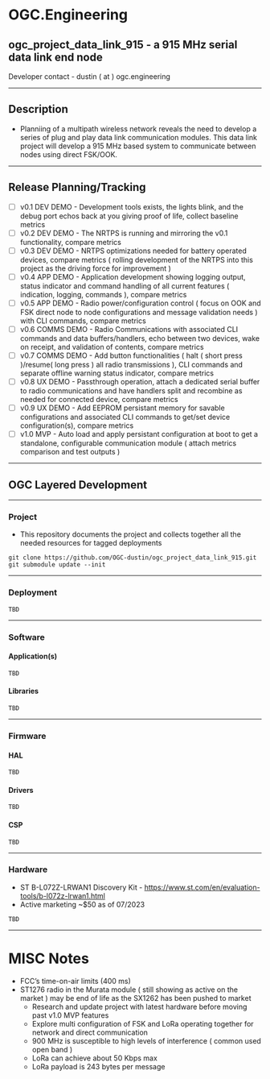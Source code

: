 # OGC.Engineering
## ogc_project_data_link_915 - a 915 MHz serial data link end node
Developer contact - dustin ( at ) ogc.engineering

---
## Description
* Planniing of a multipath wireless network reveals the need to develop a series of plug and play data link communication modules.  This data link project will develop a 915 MHz based system to communicate between nodes using direct FSK/OOK.
---
## Release Planning/Tracking
- [ ] v0.1 DEV DEMO - Development tools exists, the lights blink, and the debug port echos back at you giving proof of life, collect baseline metrics
- [ ] v0.2 DEV DEMO - The NRTPS is running and mirroring the v0.1 functionality, compare metrics
- [ ] v0.3 DEV DEMO - NRTPS optimizations needed for battery operated devices, compare metrics ( rolling development of the NRTPS into this project as the driving force for improvement )
- [ ] v0.4 APP DEMO - Application development showing logging output, status indicator and command handling of all current features ( indication, logging, commands ), compare metrics
- [ ] v0.5 APP DEMO - Radio power/configuration control ( focus on OOK and FSK direct node to node configurations and message validation needs ) with CLI commands, compare metrics
- [ ] v0.6 COMMS DEMO - Radio Communications with associated CLI commands and data buffers/handlers, echo between two devices, wake on receipt, and validation of contents, compare metrics
- [ ] v0.7 COMMS DEMO - Add button functionalities ( halt ( short press )/resume( long press ) all radio transmissions ), CLI commands and separate offline warning status indicator, compare metrics
- [ ] v0.8 UX DEMO - Passthrough operation, attach a dedicated serial buffer to radio communications and have handlers split and recombine as needed for connected device, compare metrics
- [ ] v0.9 UX DEMO - Add EEPROM persistant memory for savable configurations and associated CLI commands to get/set device configuration(s), compare metrics
- [ ] v1.0 MVP - Auto load and apply persistant configuration at boot to get a standalone, configurable communication module ( attach metrics comparison and test outputs )

---
## OGC Layered Development
---
### Project
* This repository documents the project and collects together all the needed resources for tagged deployments
```
git clone https://github.com/OGC-dustin/ogc_project_data_link_915.git
git submodule update --init
```
---
### Deployment

```
TBD
```
---
### Software
#### Application(s)

```
TBD
```
#### Libraries

```
TBD
```
---
### Firmware
#### HAL

```
TBD
```
#### Drivers

```
TBD
```
#### CSP

```
TBD
```
---
### Hardware
* ST B-L072Z-LRWAN1 Discovery Kit - https://www.st.com/en/evaluation-tools/b-l072z-lrwan1.html
* Active marketing ~$50 as of 07/2023
```
TBD
```

---
# MISC Notes
* FCC’s time-on-air limits (400 ms)
* ST1276 radio in the Murata module ( still showing as active on the market ) may be end of life as the SX1262 has been pushed to market
    * Research and update project with latest hardware before moving past v1.0 MVP features
    * Explore multi configuration of FSK and LoRa operating together for network and direct communication
    * 900 MHz is susceptible to high levels of interference ( common used open band )
    * LoRa can achieve about 50 Kbps max
    * LoRa payload is 243 bytes per message

